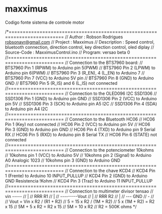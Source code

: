# maxximus
Codigo fonte sistema de controle motor

/*==========================================================================
// Author : Robson Rodrigues <robsonavr@gmail.com>
// Project : Maxximus
// Description : Speed control, bluetooth connection, direction control, key direction control, oled diplay
// Source-Code : MaxximusControl.ino
// Program:  versao beta 0
//==========================================================================
// Connection to the BTS7960 board:
// BTS7960 Pin 1 (RPWM) to Arduino pin 5(PWM)
// BTS7960 Pin 2 (LPWM) to Arduino pin 6(PWM)
// BTS7960 Pin 3 (R_EN), 4 (L_EN) to Arduino 7
// BTS7960 Pin 7 (VCC) to Arduino 5V pin
// BTS7960 Pin 8 (GND) to Arduino GND
// BTS7960 Pin 5 (R_IS) and 6 (L_IS) not connected
//==========================================================================
// Connection to the OLED096 I2C SSD1306
// SSD1306 Pin 1 (GND) to Arduino pin GND
// SSD1306 Pin 2 (VCC) to Arduino pin 5V
// SSD1306 Pin 3 (SCK) to Arduino pin A5 I2C
// SSD1306 Pin 4 (SDA) to Arduino pin A4 I2C
//==========================================================================
// Connection to the Bluetooth HC06
// HC06 Pin 1 (Key) not connected
// HC06 Pin 2 (VCC) to Arduino pin 5V
// HC06 Pin 3 (GND) to Arduino pin GND
// HC06 Pin 4 (TXD) to Arduino pin 9 Serial RX
// HC06 Pin 5 (RXD) to Arduino pin 8 Serial TX
// HC06 Pin 6 (STATE) not connected
//==========================================================================
// Connection to the potenciometer 10kohms
// 10kohms pin 1 (VCC) to Arduino 5V
// 10kohms pin 2 (Signal) to Arduino A0 Analogic 1023
// 10kohms pin 3 (GND) to Arduino GND
//==========================================================================
// Connection to the chave KCD4
// KCD4 Pin 1 (Frente) to Arduino 10 INPUT_PULLUP
// KCD4 Pin 2 (GND) to Arduino GND Resistencia !Kohm
// KCD4 Pin 3 (Traz) to Arduino 11 INPUT_PULLUP
//==========================================================================
// Connection to multimeter divisor tensao
// vin -----
//          |
//         RRR R1
//          |
//          ---------Vout
//          |
//         RRR R2
//          |
//         --- GND
//          -
// 
// Vout = Vin x R2 / (R1 + R2)
// 5 = 15 x R2 / (1M + R2)
// 5 x (1M + R2) = R2 x 15
// 5M + 5 x R2 = R2 x 15
// 5M = 10 x R2
// R2 = 500K ohms
*/
